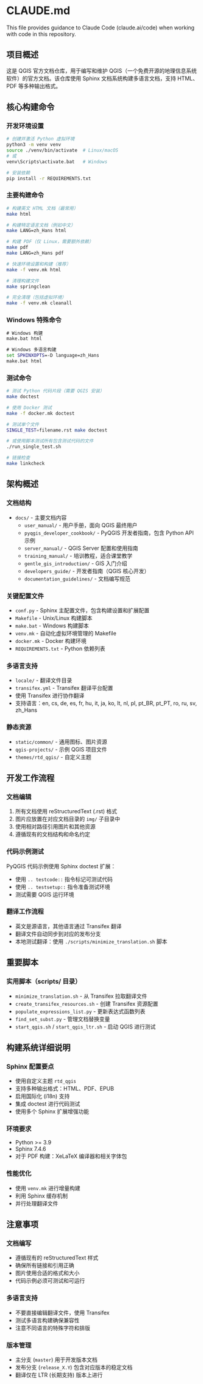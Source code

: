 # CLAUDE.md

This file provides guidance to Claude Code (claude.ai/code) when working with code in this repository.

## 项目概述

这是 QGIS 官方文档仓库，用于编写和维护 QGIS（一个免费开源的地理信息系统软件）的官方文档。该仓库使用 Sphinx 文档系统构建多语言文档，支持 HTML、PDF 等多种输出格式。

## 核心构建命令

### 开发环境设置
```bash
# 创建并激活 Python 虚拟环境
python3 -m venv venv
source ./venv/bin/activate  # Linux/macOS
# 或 
venv\Scripts\activate.bat   # Windows

# 安装依赖
pip install -r REQUIREMENTS.txt
```

### 主要构建命令
```bash
# 构建英文 HTML 文档（最常用）
make html

# 构建特定语言文档（例如中文）
make LANG=zh_Hans html

# 构建 PDF（仅 Linux，需要额外依赖）
make pdf
make LANG=zh_Hans pdf

# 快速环境设置和构建（推荐）
make -f venv.mk html

# 清理构建文件
make springclean

# 完全清理（包括虚拟环境）
make -f venv.mk cleanall
```

### Windows 特殊命令
```cmd
# Windows 构建
make.bat html

# Windows 多语言构建
set SPHINXOPTS=-D language=zh_Hans
make.bat html
```

### 测试命令
```bash
# 测试 Python 代码片段（需要 QGIS 安装）
make doctest

# 使用 Docker 测试
make -f docker.mk doctest

# 测试单个文件
SINGLE_TEST=filename.rst make doctest

# 或使用脚本测试所有包含测试代码的文件
./run_single_test.sh

# 链接检查
make linkcheck
```

## 架构概述

### 文档结构
- `docs/` - 主要文档内容
  - `user_manual/` - 用户手册，面向 QGIS 最终用户
  - `pyqgis_developer_cookbook/` - PyQGIS 开发者指南，包含 Python API 示例
  - `server_manual/` - QGIS Server 配置和使用指南
  - `training_manual/` - 培训教程，适合课堂教学
  - `gentle_gis_introduction/` - GIS 入门介绍
  - `developers_guide/` - 开发者指南（QGIS 核心开发）
  - `documentation_guidelines/` - 文档编写规范

### 关键配置文件
- `conf.py` - Sphinx 主配置文件，包含构建设置和扩展配置
- `Makefile` - Unix/Linux 构建脚本
- `make.bat` - Windows 构建脚本
- `venv.mk` - 自动化虚拟环境管理的 Makefile
- `docker.mk` - Docker 构建环境
- `REQUIREMENTS.txt` - Python 依赖列表

### 多语言支持
- `locale/` - 翻译文件目录
- `transifex.yml` - Transifex 翻译平台配置
- 使用 Transifex 进行协作翻译
- 支持语言：en, cs, de, es, fr, hu, it, ja, ko, lt, nl, pl, pt_BR, pt_PT, ro, ru, sv, zh_Hans

### 静态资源
- `static/common/` - 通用图标、图片资源
- `qgis-projects/` - 示例 QGIS 项目文件
- `themes/rtd_qgis/` - 自定义主题

## 开发工作流程

### 文档编辑
1. 所有文档使用 reStructuredText (.rst) 格式
2. 图片应放置在对应文档目录的 `img/` 子目录中
3. 使用相对路径引用图片和其他资源
4. 遵循现有的文档结构和命名约定

### 代码示例测试
PyQGIS 代码示例使用 Sphinx doctest 扩展：
- 使用 `.. testcode::` 指令标记可测试代码
- 使用 `.. testsetup::` 指令准备测试环境
- 测试需要 QGIS 运行环境

### 翻译工作流程
- 英文是源语言，其他语言通过 Transifex 翻译
- 翻译文件自动同步到对应的发布分支
- 本地测试翻译：使用 `./scripts/minimize_translation.sh` 脚本

## 重要脚本

### 实用脚本（scripts/ 目录）
- `minimize_translation.sh` - 从 Transifex 拉取翻译文件
- `create_transifex_resources.sh` - 创建 Transifex 资源配置
- `populate_expressions_list.py` - 更新表达式函数列表
- `find_set_subst.py` - 管理文档替换变量
- `start_qgis.sh` / `start_qgis_ltr.sh` - 启动 QGIS 进行测试

## 构建系统详细说明

### Sphinx 配置要点
- 使用自定义主题 `rtd_qgis`
- 支持多种输出格式：HTML、PDF、EPUB
- 启用国际化 (i18n) 支持
- 集成 doctest 进行代码测试
- 使用多个 Sphinx 扩展增强功能

### 环境要求
- Python >= 3.9
- Sphinx 7.4.6
- 对于 PDF 构建：XeLaTeX 编译器和相关字体包

### 性能优化
- 使用 `venv.mk` 进行增量构建
- 利用 Sphinx 缓存机制
- 并行处理翻译文件

## 注意事项

### 文档编写
- 遵循现有的 reStructuredText 样式
- 确保所有链接和引用正确
- 图片使用合适的格式和大小
- 代码示例必须可测试和可运行

### 多语言支持
- 不要直接编辑翻译文件，使用 Transifex
- 测试多语言构建确保兼容性
- 注意不同语言的特殊字符和排版

### 版本管理
- 主分支 (`master`) 用于开发版本文档
- 发布分支 (`release_X.Y`) 包含对应版本的稳定文档
- 翻译仅在 LTR (长期支持) 版本上进行
